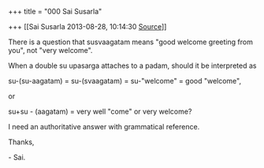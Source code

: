 +++
title = "000 Sai Susarla"

+++
[[Sai Susarla	2013-08-28, 10:14:30 [Source](https://groups.google.com/g/samskrita/c/AztMe-9Au3c)]]



There is a question that susvaagatam means "good welcome greeting from you", not "very welcome".  
  

When a double su upasarga attaches to a padam, should it be interpreted as  

su-(su-aagatam) = su-(svaagatam) = su-"welcome" = good "welcome",  

or  

su+su - (aagatam) = very well "come" or very welcome?  
  

I need an authoritative answer with grammatical reference.  

Thanks,  

\- Sai.  

